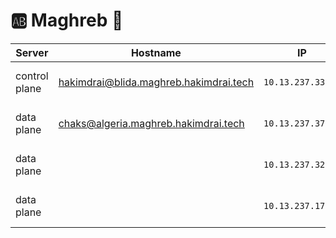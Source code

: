 # :ab: Maghreb :brain:

| Server           | Hostname                             |  IP               | Specs                 |
|------------------|--------------------------------------|-------------------|-----------------------|
| control plane    |    hakimdrai@blida.maghreb.hakimdrai.tech | `10.13.237.33/24` | 64GB Ram,      16cpus |
| data plane       |    chaks@algeria.maghreb.hakimdrai.tech  | `10.13.237.37/24` | 64GB Ram,      16cpus |
| data plane       |      | `10.13.237.32/24` | 64GB Ram,       8cpus |
| data plane       |       | `10.13.237.17/24` | 64GB Ram,      16cpus |

